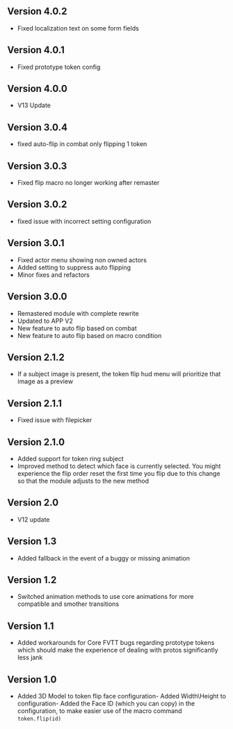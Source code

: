 ## Version 4.0.2
- Fixed localization text on some form fields

## Version 4.0.1
- Fixed prototype token config

## Version 4.0.0
- V13 Update

## Version 3.0.4
- fixed auto-flip in combat only flipping 1 token

## Version 3.0.3
- Fixed flip macro no longer working after remaster

## Version 3.0.2
- fixed issue with incorrect setting configuration

## Version 3.0.1
- Fixed actor menu showing non owned actors
- Added setting to suppress auto flipping
- Minor fixes and refactors

## Version 3.0.0
- Remastered module with complete rewrite
- Updated to APP V2
- New feature to auto flip based on combat
- New feature to auto flip based on macro condition

## Version 2.1.2
- If a subject image is present, the token flip hud menu will prioritize that image as a preview

## Version 2.1.1
- Fixed issue with filepicker

## Version 2.1.0
- Added support for token ring subject
- Improved method to detect which face is currently selected. You might experience the flip order reset the first time you flip due to this change so that the module adjusts to the new method

## Version 2.0
- V12 update

## Version 1.3
- Added fallback in the event of a buggy or missing animation

## Version 1.2
- Switched animation methods to use core animations for more compatible and smother transitions

## Version 1.1
- Added workarounds for Core FVTT bugs regarding prototype tokens which should make the experience of dealing with protos significantly less jank

## Version 1.0
- Added 3D Model to token flip face configuration- Added Width\Height to configuration- Added the Face ID (which you can copy) in the configuration, to make easier use of the macro command `token.flip(id)`

